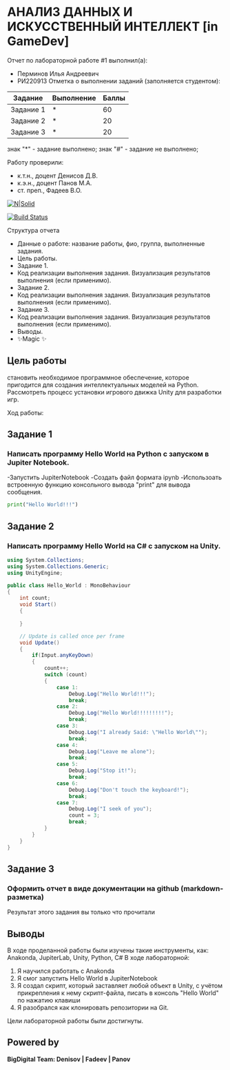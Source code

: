 # АНАЛИЗ ДАННЫХ И ИСКУССТВЕННЫЙ ИНТЕЛЛЕКТ [in GameDev]
Отчет по лабораторной работе #1 выполнил(а):
- Перминов Илья Андреевич
- РИ220913
Отметка о выполнении заданий (заполняется студентом):

| Задание | Выполнение | Баллы |
| ------ | ------ | ------ |
| Задание 1 | * | 60 |
| Задание 2 | * | 20 |
| Задание 3 | * | 20 |

знак "*" - задание выполнено; знак "#" - задание не выполнено;

Работу проверили:
- к.т.н., доцент Денисов Д.В.
- к.э.н., доцент Панов М.А.
- ст. преп., Фадеев В.О.

[![N|Solid](https://cldup.com/dTxpPi9lDf.thumb.png)](https://nodesource.com/products/nsolid)

[![Build Status](https://travis-ci.org/joemccann/dillinger.svg?branch=master)](https://travis-ci.org/joemccann/dillinger)

Структура отчета

- Данные о работе: название работы, фио, группа, выполненные задания.
- Цель работы.
- Задание 1.
- Код реализации выполнения задания. Визуализация результатов выполнения (если применимо).
- Задание 2.
- Код реализации выполнения задания. Визуализация результатов выполнения (если применимо).
- Задание 3.
- Код реализации выполнения задания. Визуализация результатов выполнения (если применимо).
- Выводы.
- ✨Magic ✨

## Цель работы
становить необходимое программное обеспечение, которое пригодится для создания интеллектуальных моделей на Python. Рассмотреть процесс установки игрового движка Unity для разработки игр.

Ход работы:

## Задание 1
### Написать программу Hello World на Python с запуском в Jupiter Notebook.

-Запустить JupiterNotebook
-Создать файл формата ipynb
-Использоать встроенную функцию консольного вывода "рrint" для вывода сообщения.

```py
print("Hello World!!!")
```

## Задание 2
### Написать программу Hello World на C# с запуском на Unity.


```cs
using System.Collections;
using System.Collections.Generic;
using UnityEngine;

public class Hello_World : MonoBehaviour
{
    int count;
    void Start()
    {
        
    }

    // Update is called once per frame
    void Update()
    {
        if(Input.anyKeyDown)
        {
            count++;
            switch (count)
            {
                case 1:
                    Debug.Log("Hello World!!!");
                    break;
                case 2:
                    Debug.Log("Hello World!!!!!!!!!");
                    break;
                case 3:
                    Debug.Log("I already Said: \"Hello World\"");
                    break;
                case 4:
                    Debug.Log("Leave me alone");
                    break;
                case 5:
                    Debug.Log("Stop it!");
                    break;
                case 6:
                    Debug.Log("Don't touch the keyboard!");
                    break;
                case 7:
                    Debug.Log("I seek of you");
                    count = 3;
                    break;
            }
        }
    }
}
```

## Задание 3
### Оформить отчет в виде документации на github (markdown-разметка)
Результат этого задания вы только что прочитали

## Выводы

В ходе проделанной работы были изучены такие инструменты, как: Anakonda, JupiterLab, Unity, Python, C#
В ходе лабораторной:

1) Я научился работать с Anakonda
2) Я смог запустить Hello World в JupiterNotebook
3) Я создал скрипт, который заставляет любой объект в Unity, с учётом прикрепления к нему скрипт-файла, писать в консоль "Hello World" по нажатию клавиши
4) Я разобрался как клонировать репозитории на Git.

Цели лабораторной работы были достигнуты.
## Powered by

**BigDigital Team: Denisov | Fadeev | Panov**
